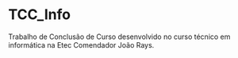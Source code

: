# TCC_Info
 Trabalho de Conclusão de Curso desenvolvido no curso técnico em informática na Etec Comendador João Rays.
